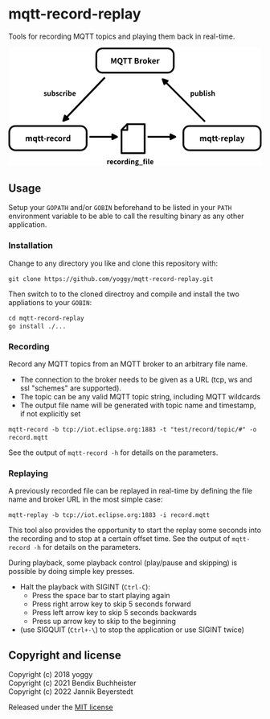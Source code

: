 # mqtt-record-replay

Tools for recording MQTT topics and playing them back in real-time.

![img01.png](img01.png)


## Usage

Setup your `GOPATH` and/or `GOBIN` beforehand to be listed in your `PATH` environment variable to be able to call the resulting binary as any other application.

### Installation
Change to any directory you like and clone this repository with:
```shell
git clone https://github.com/yoggy/mqtt-record-replay.git
```

Then switch to to the cloned directroy and compile and install the two appliations to your `GOBIN`:
```shell
cd mqtt-record-replay
go install ./...
```


### Recording
Record any MQTT topics from an MQTT broker to an arbitrary file name.

- The connection to the broker needs to be given as a URL (tcp, ws and ssl "schemes" are supported).
- The topic can be any valid MQTT topic string, including MQTT wildcards
- The output file name will be generated with topic name and timestamp, if not explicitly set

```shell
mqtt-record -b tcp://iot.eclipse.org:1883 -t "test/record/topic/#" -o record.mqtt
```

See the output of `mqtt-record -h` for details on the parameters.

 
### Replaying
A previously recorded file can be replayed in real-time by defining the file name and broker URL in the most simple case:

```shell
mqtt-replay -b tcp://iot.eclipse.org:1883 -i record.mqtt
```

This tool also provides the opportunity to start the replay some seconds into the recording and to stop at a certain offset time.
See the output of `mqtt-record -h` for details on the parameters.


During playback, some playback control (play/pause and skipping) is possible by doing simple key presses.

- Halt the playback with SIGINT (`Ctrl-C`):
  * Press the space bar to start playing again
  * Press right arrow key to skip 5 seconds forward
  * Press left arrow key to skip 5 seconds backwards
  * Press up arrow key to skip to the beginning
- (use SIGQUIT (`Ctrl+-\`) to stop the application or use SIGINT twice)



## Copyright and license
Copyright (c) 2018 yoggy  
Copyright (c) 2021 Bendix Buchheister  
Copyright (c) 2022 Jannik Beyerstedt

Released under the [MIT license](LICENSE.txt)
